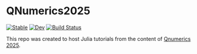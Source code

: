 # QNumerics2025

[![Stable](https://img.shields.io/badge/docs-stable-blue.svg)](https://jeffwack.github.io/QNumerics2025.jl/stable/)
[![Dev](https://img.shields.io/badge/docs-dev-blue.svg)](https://jeffwack.github.io/QNumerics2025.jl/dev/)
[![Build Status](https://github.com/jeffwack/JWackQNumerics2025.jl/actions/workflows/CI.yml/badge.svg?branch=main)](https://github.com/jeffwack/QNumerics2025.jl/actions/workflows/CI.yml?query=branch%3Amain)

This repo was created to host Julia tutorials from the content of [Qnumerics
2025](qnumerics.org). 
